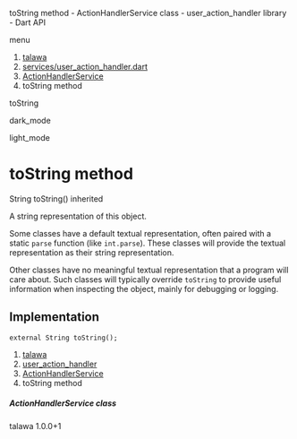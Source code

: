 




toString method - ActionHandlerService class - user\_action\_handler library - Dart API







menu

1. [talawa](../../index.html)
2. [services/user\_action\_handler.dart](../../services_user_action_handler/services_user_action_handler-library.html)
3. [ActionHandlerService](../../services_user_action_handler/ActionHandlerService-class.html)
4. toString method

toString


dark\_mode

light\_mode




# toString method


String
toString()
inherited

A string representation of this object.

Some classes have a default textual representation,
often paired with a static `parse` function (like `int.parse`).
These classes will provide the textual representation as
their string representation.

Other classes have no meaningful textual representation
that a program will care about.
Such classes will typically override `toString` to provide
useful information when inspecting the object,
mainly for debugging or logging.


## Implementation

```
external String toString();
```

 


1. [talawa](../../index.html)
2. [user\_action\_handler](../../services_user_action_handler/services_user_action_handler-library.html)
3. [ActionHandlerService](../../services_user_action_handler/ActionHandlerService-class.html)
4. toString method

##### ActionHandlerService class





talawa
1.0.0+1






